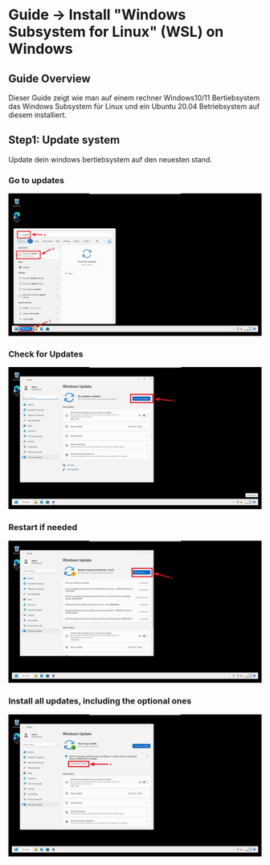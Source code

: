 # Guide -> Install "Windows Subsystem for Linux" (WSL) on Windows

## Guide Overview
Dieser Guide zeigt wie man auf einem rechner Windows10/11 Bertiebsystem das Windows Subsystem für Linux und ein Ubuntu 20.04 Betriebsystem auf diesem installiert.

## Step1: Update system
Update dein windows bertiebsystem auf den neuesten stand.

### Go to updates
![Image](https://github.com/GeraldLeikam/tutorials/blob/master/images/windows/windows_11_go_to_updates.png)
### Check for Updates
![Image](https://github.com/GeraldLeikam/tutorials/blob/master/images/windows/windows_11_check_for_updates.png)
### Restart if needed
![Image](https://github.com/GeraldLeikam/tutorials/blob/master/images/windows/windows_11_update_restart.png)
### Install all updates, including the optional ones
![Image](https://github.com/GeraldLeikam/tutorials/blob/master/images/windows/windows_11_install_optional_update.png)
  